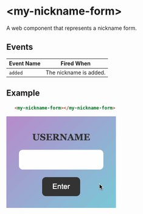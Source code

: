 # &lt;my-nickname-form&gt;

A web component that represents a nickname form.

## Events

| Event Name | Fired When |
|------------|------------|
| `added`| The nickname is added.

## Example

```html
   <my-nickname-form></my-nickname-form>
```

![Example](../../../images/my-nickname-form.gif)
